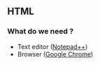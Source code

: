 ## HTML

### What do we need ? 

 - Text editor ([Notepad++](https://notepad-plus-plus.org/downloads/))
 - Browser ([Google Chrome](https://www.google.com/intl/es_es/chrome/))
